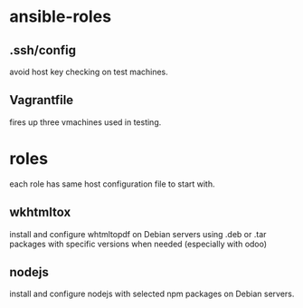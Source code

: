 ansible-roles
=============

.ssh/config
-----------
avoid host key checking on test machines.

Vagrantfile
-----------
fires up three vmachines used in testing.

roles
======
each role has same host configuration file to start with.

wkhtmltox
---------
install and configure whtmltopdf on Debian servers using .deb or .tar packages
with specific versions when needed (especially with odoo)

nodejs
------
install and configure nodejs with selected npm packages on Debian servers.
